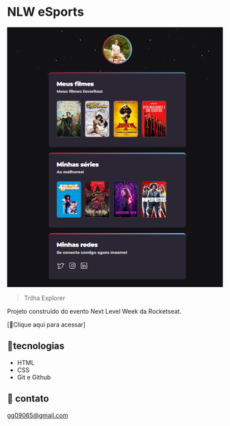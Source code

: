 # NLW eSports 

![preview](./.github/site.png)

>Trilha Explorer

Projeto construído do evento Next Level Week da Rocketseat.

[🔗Clique aqui para acessar]

## 🔧tecnologias

- HTML
- CSS
- Git e Github

## 📱 contato 
gg09065@gmail.com

